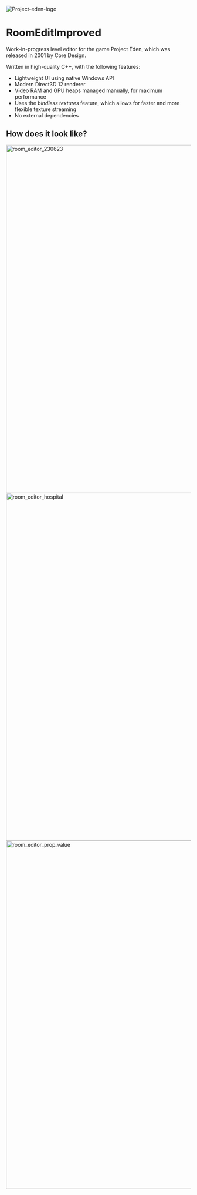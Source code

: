 ![Project-eden-logo](https://github.com/felinis/RoomEditImproved/assets/94763702/3da3780a-0894-454b-8f1a-4e065329b44a)

# RoomEditImproved
Work-in-progress level editor for the game Project Eden, which was released in 2001 by Core Design.

Written in high-quality C++, with the following features:
- Lightweight UI using native Windows API
- Modern Direct3D 12 renderer
- Video RAM and GPU heaps managed manually, for maximum performance
- Uses the _bindless textures_ feature, which allows for faster and more flexible texture streaming
- No external dependencies

## How does it look like?
<img width="948" alt="room_editor_230623" src="https://github.com/felinis/RoomEditImproved/assets/94763702/41000513-45fd-41ba-93d9-4b73174c996c">
<img width="948" alt="room_editor_hospital" src="https://github.com/felinis/RoomEditImproved/assets/94763702/97b67785-d30b-4391-b342-f803c79e222a">
<img width="948" alt="room_editor_prop_value" src="https://github.com/felinis/RoomEditImproved/assets/94763702/d58e4990-49ea-4f75-9bb7-fe24eb5dad8f">

